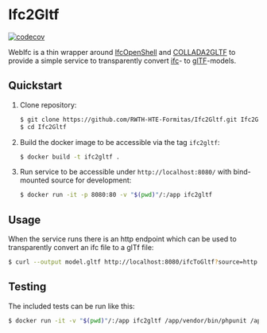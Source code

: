 # Ifc2Gltf

[![codecov](https://codecov.io/gh/RWTH-HTE-Formitas/Ifc2Gltf/branch/master/graph/badge.svg)](https://codecov.io/gh/RWTH-HTE-Formitas/Ifc2Gltf)

WebIfc is a thin wrapper around [IfcOpenShell](http://ifcopenshell.org/ifcconvert.html) and [COLLADA2GLTF](https://github.com/KhronosGroup/COLLADA2GLTF) to provide a simple service to transparently convert [ifc](http://www.buildingsmart-tech.org/specifications/ifc-overview)- to [glTF](https://www.khronos.org/gltf/)-models.

## Quickstart

1. Clone repository:
    
    ```bash
    $ git clone https://github.com/RWTH-HTE-Formitas/Ifc2Gltf.git Ifc2Gltf
    $ cd Ifc2Gltf
    ```
 
1. Build the docker image to be accessible via the tag `ifc2gltf`:

    ```bash
    $ docker build -t ifc2gltf .
    ```

1. Run service to be accessible under `http://localhost:8080/` with bind-mounted source for development:

    ```bash
    $ docker run -it -p 8080:80 -v "$(pwd)"/:/app ifc2gltf
    ```

## Usage

When the service runs there is an http endpoint which can be used to transparently convert an ifc file to a glTf file:

```bash
$ curl --output model.gltf http://localhost:8080/ifcToGltf?source=http://domain.tld/model.ifc
```

## Testing

The included tests can be run like this:

```bash
$ docker run -it -v "$(pwd)"/:/app ifc2gltf /app/vendor/bin/phpunit /app/test
```
